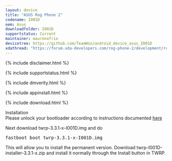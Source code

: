 ```yaml
---
layout: device
title: "ASUS Rog Phone 2"
codename: I001D
oem: Asus
downloadfolder: I001D
supportstatus: Current
maintainer: mauronofrio
devicetree: https://github.com/TeamWin/android_device_asus_I001D
xdathread: "https://forum.xda-developers.com/rog-phone-2/development/recovery-unofficial-twrp-recovery-asus-t4026801"
---
```


{% include disclaimer.html %}

{% include supportstatus.html %}

{% include dmverity.html %}

{% include appinstall.html %}

{% include download.html %}

<div class="page-heading">Installation</div>
Please unlock your bootloader according to instructions documented <a href="https://www.xda-developers.com/asus-rog-phone-ii-bootloader-unlock-tool-kernel-source-code/">here</a>

Next download twrp-3.3.1-x-I001D.img and do
<pre>
fastboot boot twrp-3.3.1-x-I001D.img
</pre>

This will allow you to install the permanent version. Download twrp-I001D-installer-3.3.1-x.zip and install it normally through the Install button in TWRP.
